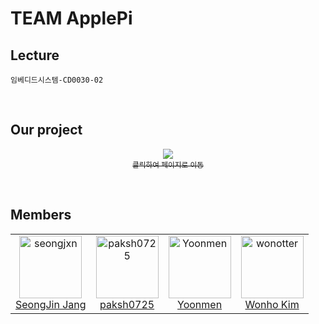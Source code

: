 # TEAM ApplePi

## Lecture
`임베디드시스템-CD0030-02`

<br>

## Our project
<a href="https://github.com/kit-ApplePi/Smart-Fan">
  <p align="center">
      <img src="https://github.com/user-attachments/assets/6e9c6aea-2022-4481-916c-0083d1066ad0">
      <br><sub>클릭하여 페이지로 이동</sub>
  </p>
</a>

<br>

## Members
<table>
  <td align="center">
    <a href="https://github.com/seongjxn">
      <img src="https://avatars.githubusercontent.com/seongjxn" alt="seongjxn" width="100px;"><br>
      SeongJin Jang
    </a>
  </td>
  <td align="center">
    <a href="https://github.com/paksh0725">
      <img src="https://avatars.githubusercontent.com/paksh0725" alt="paksh0725" width="100px;"><br>
      paksh0725
    </a>
  </td>
  <td align="center">
    <a href="https://github.com/Yoon-men">
      <img src="https://avatars.githubusercontent.com/Yoon-men" alt="Yoonmen" width="100px;"><br>
      Yoonmen
    </a>
  </td>
  <td align="center">
    <a href="https://github.com/wonotter">
      <img src="https://avatars.githubusercontent.com/wonotter" alt="wonotter" width="100px;"><br>
      Wonho Kim
    </a>
  </td>
</table>

